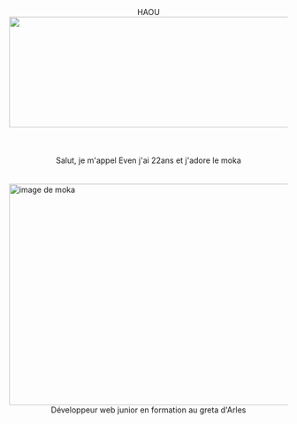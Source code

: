 <!--
**mastereven/mastereven** is a ✨ _special_ ✨ repository because its `README.md` (this file) appears on your GitHub profile.

Here are some ideas to get you started:

- 🔭 I’m currently working on ...
- 🌱 I’m currently learning ...
- 👯 I’m looking to collaborate on ...
- 🤔 I’m looking for help with ...
- 💬 Ask me about ...
- 📫 How to reach me: ...
- 😄 Pronouns: ...
- ⚡ Fun fact: ...
-->
<html>
<body>
<div id ="haou" >
<center>HAOU</center> 
<img src="https://media1.tenor.com/m/yv2FQFC0juoAAAAC/sylvain-sylvain-durif.gif" width="7000" height="200" />
<br>
<br>
<br>
<br>
<center>Salut, je m'appel Even j'ai 22ans et j'adore le moka</center>
<br>
<br>
<img src="https://images.unsplash.com/photo-1615200961449-0d6d5a818f8e?q=80&w=2070&auto=format&fit=crop&ixlib=rb-4.0.3&ixid=M3wxMjA3fDB8MHxwaG90by1wYWdlfHx8fGVufDB8fHx8fA%3D%3D" alt="image de moka" width="600" height="400">
<br>
<center>Développeur web junior en formation au greta d'Arles